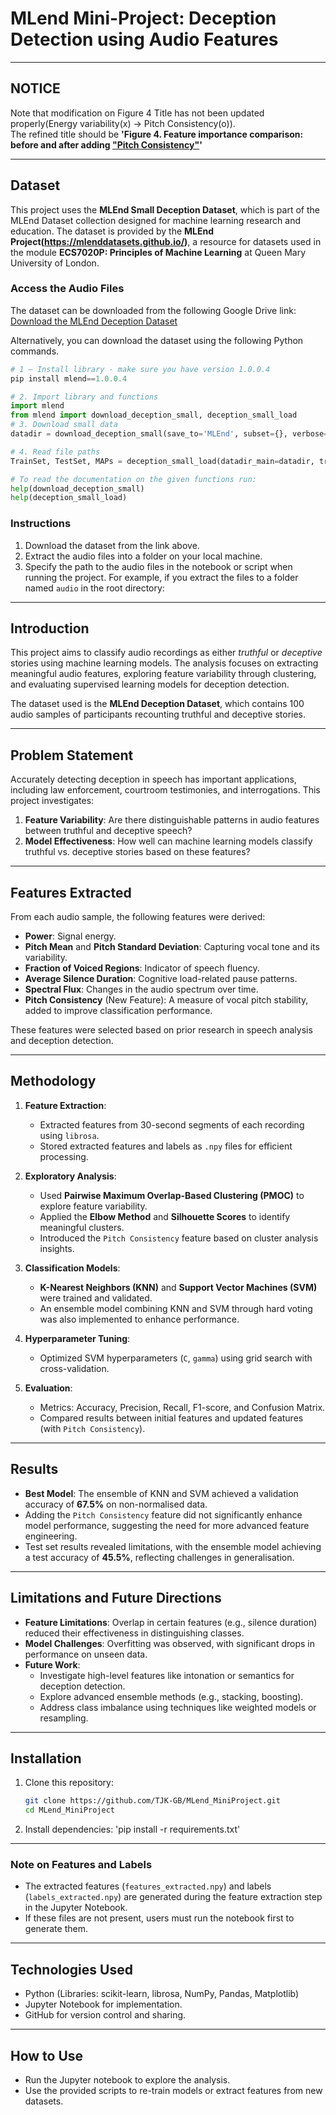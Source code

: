 # MLend Mini-Project: Deception Detection using Audio Features
---
## NOTICE
Note that modification on Figure 4 Title has not been updated properly(Energy variability(x) -> Pitch Consistency(o)).<br>
The refined title should be <b>'Figure 4. Feature importance comparison: before and after adding <u>"Pitch Consistency"</u>'</b>

---
## Dataset

This project uses the **MLEnd Small Deception Dataset**, which is part of the MLEnd Dataset collection designed for machine learning research and education.
The dataset is provided by the **MLEnd Project(https://mlenddatasets.github.io/)**, a resource for datasets used in the module **ECS7020P: Principles of Machine Learning** at Queen Mary University of London.

### Access the Audio Files
The dataset can be downloaded from the following Google Drive link:
[Download the MLEnd Deception Dataset](https://drive.google.com/file/d/1Yf-A07B8R84QfBmKrBi__8HWiVcpzZGU/view)

Alternatively, you can download the dataset using the following Python commands.

```python
# 1 – Install library - make sure you have version 1.0.0.4
pip install mlend==1.0.0.4

# 2. Import library and functions
import mlend
from mlend import download_deception_small, deception_small_load
# 3. Download small data
datadir = download_deception_small(save_to='MLEnd', subset={}, verbose=1, overwrite=False)

# 4. Read file paths
TrainSet, TestSet, MAPs = deception_small_load(datadir_main=datadir, train_test_split=None, verbose=1, encode_labels=True)

# To read the documentation on the given functions run:
help(download_deception_small)
help(deception_small_load)
```

### Instructions
1. Download the dataset from the link above.
2. Extract the audio files into a folder on your local machine.
3. Specify the path to the audio files in the notebook or script when running the project.
   For example, if you extract the files to a folder named `audio` in the root directory:
---

## Introduction
This project aims to classify audio recordings as either *truthful* or *deceptive* stories using machine learning models. The analysis focuses on extracting meaningful audio features, exploring feature variability through clustering, and evaluating supervised learning models for deception detection.

The dataset used is the **MLEnd Deception Dataset**, which contains 100 audio samples of participants recounting truthful and deceptive stories.

---

## Problem Statement
Accurately detecting deception in speech has important applications, including law enforcement, courtroom testimonies, and interrogations. This project investigates:
1. **Feature Variability**: Are there distinguishable patterns in audio features between truthful and deceptive speech?
2. **Model Effectiveness**: How well can machine learning models classify truthful vs. deceptive stories based on these features?

---

## Features Extracted
From each audio sample, the following features were derived:
- **Power**: Signal energy.
- **Pitch Mean** and **Pitch Standard Deviation**: Capturing vocal tone and its variability.
- **Fraction of Voiced Regions**: Indicator of speech fluency.
- **Average Silence Duration**: Cognitive load-related pause patterns.
- **Spectral Flux**: Changes in the audio spectrum over time.
- **Pitch Consistency** (New Feature): A measure of vocal pitch stability, added to improve classification performance.

These features were selected based on prior research in speech analysis and deception detection.

---

## Methodology
1. **Feature Extraction**:
   - Extracted features from 30-second segments of each recording using `librosa`.
   - Stored extracted features and labels as `.npy` files for efficient processing.

2. **Exploratory Analysis**:
   - Used **Pairwise Maximum Overlap-Based Clustering (PMOC)** to explore feature variability.
   - Applied the **Elbow Method** and **Silhouette Scores** to identify meaningful clusters.
   - Introduced the `Pitch Consistency` feature based on cluster analysis insights.

3. **Classification Models**:
   - **K-Nearest Neighbors (KNN)** and **Support Vector Machines (SVM)** were trained and validated.
   - An ensemble model combining KNN and SVM through hard voting was also implemented to enhance performance.

4. **Hyperparameter Tuning**:
   - Optimized SVM hyperparameters (`C`, `gamma`) using grid search with cross-validation.

5. **Evaluation**:
   - Metrics: Accuracy, Precision, Recall, F1-score, and Confusion Matrix.
   - Compared results between initial features and updated features (with `Pitch Consistency`).

---

## Results
- **Best Model**: The ensemble of KNN and SVM achieved a validation accuracy of **67.5%** on non-normalised data.
- Adding the `Pitch Consistency` feature did not significantly enhance model performance, suggesting the need for more advanced feature engineering.
- Test set results revealed limitations, with the ensemble model achieving a test accuracy of **45.5%**, reflecting challenges in generalisation.

---

## Limitations and Future Directions
- **Feature Limitations**: Overlap in certain features (e.g., silence duration) reduced their effectiveness in distinguishing classes.
- **Model Challenges**: Overfitting was observed, with significant drops in performance on unseen data.
- **Future Work**:
  - Investigate high-level features like intonation or semantics for deception detection.
  - Explore advanced ensemble methods (e.g., stacking, boosting).
  - Address class imbalance using techniques like weighted models or resampling.

---

## Installation
1. Clone this repository:
   ```bash
   git clone https://github.com/TJK-GB/MLend_MiniProject.git
   cd MLend_MiniProject
   
2. Install dependencies:
   'pip install -r requirements.txt'
   
---

### Note on Features and Labels
- The extracted features (`features_extracted.npy`) and labels (`labels_extracted.npy`) are generated during the feature extraction step in the Jupyter Notebook.
- If these files are not present, users must run the notebook first to generate them.

---

## Technologies Used
- Python (Libraries: scikit-learn, librosa, NumPy, Pandas, Matplotlib)
- Jupyter Notebook for implementation.
- GitHub for version control and sharing.

---

## How to Use
- Run the Jupyter notebook to explore the analysis.
- Use the provided scripts to re-train models or extract features from new datasets.
